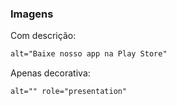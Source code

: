 <!-- <img width="1910" height="971" alt="image" src="https://github.com/user-attachments/assets/c5a9b3d9-aae2-4198-8044-fae66cdba6ef" /> -->

### Imagens

Com descrição:
```html
alt="Baixe nosso app na Play Store"
```

Apenas decorativa:
```html
alt="" role="presentation"
```